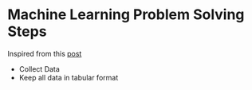 # Machine Learning Problem Solving Steps

Inspired from this [post](http://blog.kaggle.com/2016/07/21/approaching-almost-any-machine-learning-problem-abhishek-thakur/)

* Collect Data
* Keep all data in tabular format